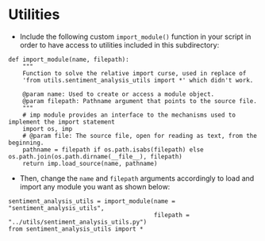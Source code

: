 # Utilities

* Include the following custom ```import_module()``` function in your script in order to have access to utilities included in this subdirectory:

```
def import_module(name, filepath):
    """
    Function to solve the relative import curse, used in replace of
    'from utils.sentiment_analysis_utils import *' which didn't work.

    @param name: Used to create or access a module object.
    @param filepath: Pathname argument that points to the source file.
    """
    # imp module provides an interface to the mechanisms used to implement the import statement
    import os, imp
    # @param file: The source file, open for reading as text, from the beginning.
    pathname = filepath if os.path.isabs(filepath) else os.path.join(os.path.dirname(__file__), filepath)
    return imp.load_source(name, pathname)

```

* Then, change the ```name``` and ```filepath``` arguments accordingly to load and import any module you want as shown below:

```
sentiment_analysis_utils = import_module(name = "sentiment_analysis_utils",
                                         filepath = "../utils/sentiment_analysis_utils.py")
from sentiment_analysis_utils import *
```
